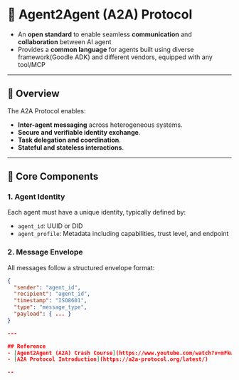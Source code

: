 # 🤖 Agent2Agent (A2A) Protocol

- An **open standard** to enable seamless **communication** and **collaboration** between AI agent
- Provides a **common language** for agents built using diverse framework(Goodle ADK) and different vendors, equipped with any tool/MCP 
---

## 📘 Overview
The A2A Protocol enables:
- **Inter-agent messaging** across heterogeneous systems.
- **Secure and verifiable identity exchange**.
- **Task delegation and coordination**.
- **Stateful and stateless interactions**.

---

## 🧩 Core Components

### 1. **Agent Identity**
Each agent must have a unique identity, typically defined by:
- `agent_id`: UUID or DID
- `agent_profile`: Metadata including capabilities, trust level, and endpoint

### 2. **Message Envelope**
All messages follow a structured envelope format:
```json
{
  "sender": "agent_id",
  "recipient": "agent_id",
  "timestamp": "ISO8601",
  "type": "message_type",
  "payload": { ... }
}

---

## Reference
- [Agent2Agent (A2A) Crash Course](https://www.youtube.com/watch?v=mFkw3p5qSuA)
- [A2A Protocol Introduction](https://a2a-protocol.org/latest/) 

--
